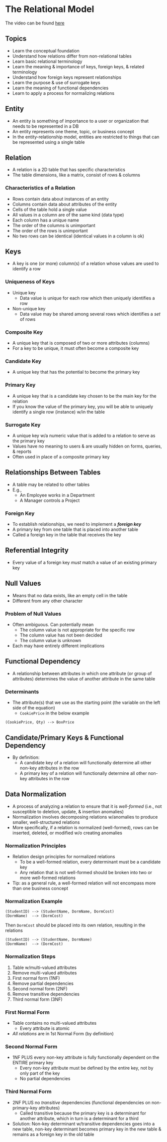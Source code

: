 # The Relational Model

The video can be found [here](https://www.youtube.com/watch?v=kyGVhx5LwXw)

## Topics

- Learn the conceptual foundation
- Understand how relations differ from non-relational tables
- Learn basic relational terminology
- Learn the meaning & importance of keys, foreign keys, & related terminology
- Understand how foreign keys represent relationships
- Learn the purpose & use of surrogate keys
- Learn the meaning of functional dependencies
- Learn to apply a process for normalizing relations

## Entity

- An entity is something of importance to a user or organization that needs to
  be represented in a DB
- An entity represents one theme, topic, or business concept
- In the entity-relationship model, entities are restricted to things that can
  be represented using a single table

## Relation

- A relation is a 2D table that has specific characteristics
- The table dimensions, like a matrix, consist of rows & columns

### Characteristics of a Relation

- Rows contain data about instances of an entity
- Columns contain data about attributes of the entity
- Cells of the table hold a single value
- All values in a column are of the same kind (data type)
- Each column has a unique name
- The order of the columns is unimportant
- The order of the rows is unimportant
- No two rows can be identical (identical values in a column is ok)

## Keys

- A key is one (or more) column(s) of a relation whose values are used to
  identify a row

### Uniqueness of Keys

- Unique key
  - Data value is unique for each row which then uniquely identifies a row
- Non-unique key
  - Data value may be shared among several rows which identifies a *set* of rows

### Composite Key

- A unique key that is composed of two or more attributes (columns)
- For a key to be unique, it must often become a composite key

### Candidate Key

- A unique key that has the potential to become the primary key

### Primary Key

- A unique key that is a candidate key chosen to be the main key for the
  relation
- If you know the value of the primary key, you will be able to uniquely
  identify a single row (instance) w/in the table

### Surrogate Key

- A unique key w/a numeric value that is added to a relation to serve as the
  primary key
- Values have no meaning to users & are usually hidden on forms, queries, &
  reports
- Often used in place of a composite primary key

## Relationships Between Tables

- A table may be related to other tables
- E.g.,
  - An Employee works in a Department
  - A Manager controls a Project

### Foreign Key

- To establish relationships, we need to implement a ***foreign key***
- A primary key from one table that is placed into another table
- Called a foreign key in the table that receives the key

## Referential Integrity

- Every value of a foreign key *must* match a value of an existing primary key

## Null Values

- Means that no data exists, like an empty cell in the table
- Different from any other character

### Problem of Null Values

- Often ambiguous. Can potentially mean
  - The column value is not appropriate for the specific row
  - The column value has not been decided
  - The column value is unknown
- Each may have entirely different implications

## Functional Dependency

- A relationship between attributes in which one attribute (or group of
  attributes) determines the value of another attribute in the same table

### Determinants

- The attribute(s) that we use as the starting point (the variable on the left
  side of the equation)
  - `CookiePrice` in the below example

```
(CookiePrice, Qty) --> BoxPrice
```

## Candidate/Primary Keys & Functional Dependency

- By definition:
  - A candidate key of a relation will functionally determine all other non-key
    attributes in the row
  - A primary key of a relation will functionally determine all other non-key
    attributes in the row

## Data Normalization

- A process of analyzing a relation to ensure that it is *well-formed* (i.e.,
  not susceptible to deletion, update, & insertion anomalies)
- Normalization involves decomposing relations w/anomalies to produce smaller,
  well-structured relations
- More specifically, if a relation is normalized (well-formed), rows can be
  inserted, deleted, or modified w/o creating anomalies

### Normalization Principles

- Relation design principles for normalized relations
  - To be a well-formed relation, every determinant must be a candidate key
  - Any relation that is not well-formed should be broken into two or more
    well-formed relations
- Tip: as a general rule, a well-formed relation will not encompass more than
  one business concept

### Normalization Example

```
(StudentID) --> (StudentName, DormName, DormCost)
(DormName)  --> (DormCost)
```

Then `DormCost` should be placed into its own relation, resulting in the
relations

```
(StudentID) --> (StudentName, DormName)
(DormName)  --> (DormCost)
```

### Normalization Steps

1. Table w/multi-valued attributes
2. Remove multi-valued attributes
3. First normal form (1NF)
4. Remove partial dependencies
5. Second normal form (2NF)
6. Remove transitive dependencies
7. Third normal form (3NF)

### First Normal Form

- Table contains no multi-valued attributes
  - Every attribute is atomic
- *All relations* are in 1st Normal Form (by definition)

### Second Normal Form

- 1NF PLUS every non-key attribute is fully functionally dependent on the ENTIRE
  primary key
  - Every non-key attribute must be defined by the entire key, not by only part
    of the key
  - No partial dependencies

### Third Normal Form

- 2NF PLUS no *transitive* dependencies (functional dependencies on
  non-primary-key attributes)
  - Called transitive because the primary key is a determinant for another
    attribute, which in turn is a determinant for a third
- Solution: Non-key determinant w/transitive dependencies goes into a new table,
  non-key determinant becomes primary key in the new table & remains as a
  foreign key in the old table
